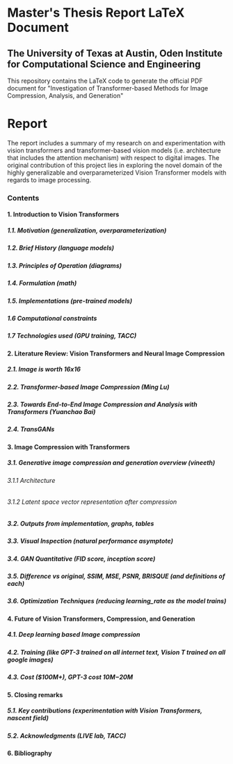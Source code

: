 # Master's Thesis Report LaTeX Document
## The University of Texas at Austin, Oden Institute for Computational Science and Engineering

This repository contains the LaTeX code to generate the official PDF document for
"Investigation of Transformer-based Methods for Image Compression, Analysis, and Generation"

Report
=============================================================
The report includes a summary of my research on and experimentation with vision transformers
and transformer-based vision models (i.e. architecture that includes the attention mechanism) with respect to digital images.
The original contribution of this project lies in exploring the novel domain of the highly generalizable and overparameterized
Vision Transformer models with regards to image processing.

### Contents

#### 1. Introduction to Vision Transformers
##### 1.1. Motivation (generalization, overparameterization)
##### 1.2. Brief History (language models)
##### 1.3. Principles of Operation (diagrams) 
##### 1.4. Formulation (math)
##### 1.5. Implementations (pre-trained models)
##### 1.6 Computational constraints
##### 1.7 Technologies used (GPU training, TACC)

#### 2. Literature Review: Vision Transformers and Neural Image Compression 
##### 2.1. Image is worth 16x16
##### 2.2. Transformer-based Image Compression (Ming Lu)
##### 2.3. Towards End-to-End Image Compression and Analysis with Transformers (Yuanchao Bai)
##### 2.4. TransGANs

#### 3. Image Compression with Transformers
##### 3.1. Generative image compression and generation overview (vineeth)
###### 3.1.1 Architecture
###### 3.1.2 Latent space vector representation after compression
##### 3.2. Outputs from implementation, graphs, tables
##### 3.3. Visual Inspection (natural performance asymptote)
##### 3.4. GAN Quantitative (FID score, inception score)
##### 3.5. Difference vs original, SSIM, MSE, PSNR, BRISQUE (and definitions of each)
##### 3.6. Optimization Techniques (reducing learning_rate as the model trains)

#### 4. Future of Vision Transformers, Compression, and Generation
##### 4.1. Deep learning based Image compression 
##### 4.2. Training (like GPT-3 trained on all internet text, Vision T trained on all google images)
##### 4.3. Cost ($100M+), GPT-3 cost $10M-$20M

#### 5. Closing remarks
##### 5.1. Key contributions (experimentation with Vision Transformers, nascent field)
##### 5.2. Acknowledgments (LIVE lab, TACC)

#### 6. Bibliography